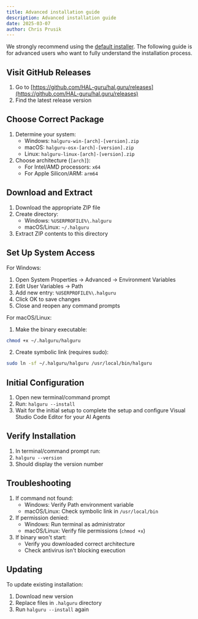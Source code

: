```yaml
---
title: Advanced installation guide
description: Advanced installation guide
date: 2025-03-07
author: Chris Prusik
---
```


We strongly recommend using the [default installer](install.md). The following guide is for advanced users who want to fully understand the installation process.

## Visit GitHub Releases

1. Go to [https://github.com/HAL-guru/hal.guru/releases](https://github.com/HAL-guru/hal.guru/releases)
2. Find the latest release version

## Choose Correct Package

1. Determine your system:
   - Windows: `halguru-win-[arch]-[version].zip`
   - macOS: `halguru-osx-[arch]-[version].zip`
   - Linux: `halguru-linux-[arch]-[version].zip`
2. Choose architecture (`[arch]`):
   - For Intel/AMD processors: `x64`
   - For Apple Silicon/ARM: `arm64`

## Download and Extract

1. Download the appropriate ZIP file
2. Create directory:
   - Windows: `%USERPROFILE%\.halguru`
   - macOS/Linux: `~/.halguru`
3. Extract ZIP contents to this directory

## Set Up System Access

For Windows:

1. Open System Properties → Advanced → Environment Variables
2. Edit User Variables → Path
3. Add new entry: `%USERPROFILE%\.halguru`
4. Click OK to save changes
5. Close and reopen any command prompts

For macOS/Linux:

1. Make the binary executable:

```bash
chmod +x ~/.halguru/halguru
```
2. Create symbolic link (requires sudo):

```bash
sudo ln -sf ~/.halguru/halguru /usr/local/bin/halguru
```

## Initial Configuration
1. Open new terminal/command prompt
2. Run: `halguru --install`
3. Wait for the initial setup to complete the setup and configure Visual Studio Code Editor for your AI Agents

## Verify Installation

1. In terminal/command prompt run:
2. `halguru --version`
3. Should display the version number

## Troubleshooting

1. If command not found:
   - Windows: Verify Path environment variable
   - macOS/Linux: Check symbolic link in `/usr/local/bin`
2. If permission denied:
   - Windows: Run terminal as administrator
   - macOS/Linux: Verify file permissions (`chmod +x`)
3. If binary won't start:
   - Verify you downloaded correct architecture
   - Check antivirus isn't blocking execution

## Updating

To update existing installation:
1. Download new version
2. Replace files in `.halguru` directory
3. Run `halguru --install` again